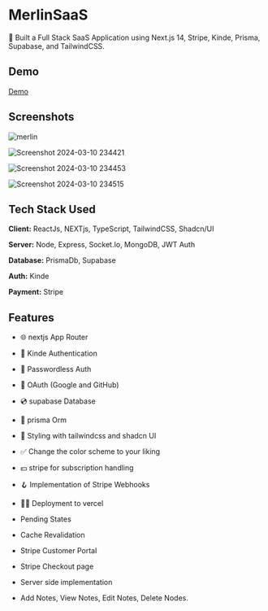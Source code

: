 
# MerlinSaaS

🚀 Built a Full Stack SaaS Application using Next.js 14, Stripe, Kinde, Prisma, Supabase, and TailwindCSS.


## Demo

[Demo](https://merlin-saasnote.vercel.app/)

## Screenshots

![merlin](https://github.com/Shubhodeep100/Merlin_SaaS/assets/96099026/146f78af-cbf6-4162-b00c-5746d3077975)

![Screenshot 2024-03-10 234421](https://github.com/Shubhodeep100/Merlin_SaaS/assets/96099026/d9224f08-9760-47fc-882d-1305c11366ed)

![Screenshot 2024-03-10 234453](https://github.com/Shubhodeep100/Merlin_SaaS/assets/96099026/ab580038-1617-43d6-aa34-a4a57626503e)

![Screenshot 2024-03-10 234515](https://github.com/Shubhodeep100/Merlin_SaaS/assets/96099026/22ca7998-c991-4d4e-8f20-59910e42d64e)


## Tech Stack Used

**Client:** ReactJs, NEXTjs, TypeScript, TailwindCSS, Shadcn/UI

**Server:** Node, Express, Socket.Io, MongoDB, JWT Auth

**Database:** PrismaDb, Supabase

**Auth:** Kinde

**Payment:** Stripe


## Features

- 🌐 nextjs App Router

- 🔐 Kinde Authentication

- 📧 Passwordless Auth

- 🔑 OAuth (Google and GitHub)

- 💿 supabase Database

- 💨 prisma Orm

- 🎨 Styling with tailwindcss and shadcn UI

- ✅ Change the color scheme to your liking

- 💵 stripe for subscription handling

- 🪝 Implementation of Stripe Webhooks

- 😶‍🌫️ Deployment to vercel

- Pending States

- Cache Revalidation

- Stripe Customer Portal

- Stripe Checkout page

- Server side implementation

- Add Notes, View Notes, Edit Notes, Delete Nodes.
